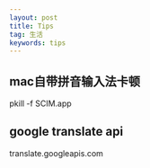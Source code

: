 ```yaml
---
layout: post
title: Tips
tag: 生活
keywords: tips
---
```


## mac自带拼音输入法卡顿

pkill -f SCIM.app


## google translate api
translate.googleapis.com